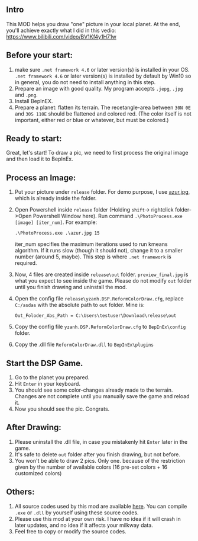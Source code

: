 Intro
---
This MOD helps you draw "one" picture in your local planet. At the end, you'll achieve exactly what I did in this vedio: https://www.bilibili.com/video/BV1Kf4y1H71w


Before your start:
---
1. make sure `.net framework 4.6` or later version(s) is installed in your OS. `.net framework 4.6` or later version(s) is installed by default by Win10 so in general, you do not need to install anything in this step.
2. Prepare an image with good quality. My program accepts `.jepg`, `.jpg` and `.png`.
3. Install BepInEX.
4. Prepare a planet: flatten its terrain. The recetangle-area between `30N 0E` and `30S 110E` should be flattened and colored red. (The color itself is not important, either red or blue or whatever, but must be colored.) 


Ready to start:
---
Great, let's start! To draw a pic, we need to first process the original image and then load it to BepInEx.


Process an Image:
---
1. Put your picture under `release` folder.  For demo purpose, I use [azur.jpg](https://www.pixiv.net/artworks/63067913), which is already inside the folder.
2. Open Powershell inside `release` folder (Holding `shift`-> rightclick folder->Open Powershell Window here). Run command `.\PhotoProcess.exe [image] [iter_num]`. For example:
   
    ```shell
    .\PhotoProcess.exe .\azur.jpg 15
    ```
    iter_num specifies the maximum iterations used to run kmeans algorithm. If it runs slow (though it should not), change it to a smaller number (around 5, maybe). This step is where `.net framework` is required.
3. Now, 4 files are created inside `release\out` folder. `preview_final.jpg` is what you expect to see inside the game. Please do not modify `out` folder until you finish drawing and uninstall the mod.
4. Open the config file `release\yzanh.DSP.ReformColorDraw.cfg`, replace `C:/asdas` with the absolute path to `out` folder. Mine is:
   
    ```
    Out_Foloder_Abs_Path = C:\Users\testuser\Download\release\out
    ```
5. Copy the config file `yzanh.DSP.ReformColorDraw.cfg` to `BepInEx\config` folder.
6. Copy the .dll file  `ReformColorDraw.dll` to `BepInEx\plugins`


Start the DSP Game.
---
1. Go to the planet you prepared.
2. Hit `Enter` in your keyboard.
3. You should see some color-changes already made to the terrain. Changes are not complete until you manually save the game and reload it. 
4. Now you should see the pic. Congrats.


After Drawing:
---
1. Please uninstall the .dll file, in case you mistakenly hit `Enter` later in the game.
2. It's safe to delete `out` folder after you finish drawing, but not before.
3. You won't be able to draw 2 pics. Only one. because of the restriction given by the number of available colors (16 pre-set colors + 16 customized colors)


Others:
---
1. All source codes used by this mod are available [here](https://github.com/ssikadi/ReformColorDraw/tree/main/source_codes). You can compile `.exe` or `.dll` by yourself using these source codes.
2. Please use this mod at your own risk. I have no idea if it will crash in later updates, and no idea if it affects your milkway data.
3. Feel free to copy or modify the source codes.

